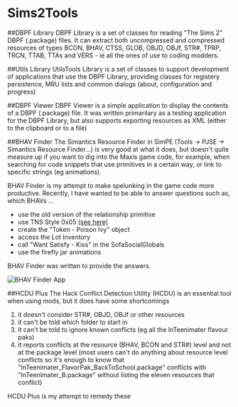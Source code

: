 # Sims2Tools

##DBPF Library
DBPF Library is a set of classes for reading "The Sims 2" DBPF (.package) files.  It can extract both uncompressed and compressed resources of types BCON, BHAV, CTSS, GLOB, OBJD, OBJf, STR#, TPRP, TRCN, TTAB, TTAs and VERS - ie all the ones of use to coding modders.

##Utils Library
UtilsTools Library is a set of classes to support development of applications that use the DBPF Library, providing classes for registery persistence, MRU lists and common dialogs (about, configuration and progress)

##DBPF Viewer
DBPF Viewer is a simple application to display the contents of a DBPF (.package) file.  It was written primarilary as a testing application for the DBPF Library, but also supports exporting resources as XML (either to the clipboard or to a file)

##BHAV Finder
The Simantics Resource Finder in SimPE (Tools -> PJSE -> Simantics Resource Finder...) is very good at what it does, but doesn't quite measure up if you want to dig into the Maxis game code, for example, when searching for code snippets that use primitives in a certain way, or link to specific strings (eg animations).

BHAV Finder is my attempt to make spelunking in the game code more productive.  Recently, I have wanted to be able to answer questions such as, which BHAVs ...
* use the old version of the relationship primitive
* use TNS Style 0x05 [(see here)](https://www.picknmixmods.com/Sims2/Notes/TnsStyle5/TnsStyle5.html)
* create the "Token - Poison Ivy" object
* access the Lot Inventory
* call "Want Satisfy - Kiss" in the SofaSocialGlobals
* use the firefly jar animations

BHAV Finder was written to provide the answers.

![BHAV Finder App](https://www.picknmixmods.com/Sims2/Notes/BhavFinder/Answer1_1.jpg)

##HCDU Plus
The Hack Conflict Detection Utility (HCDU) is an essential tool when using mods, but it does have some shortcomings
1. it doesn't consider STR#, OBJD, OBJf or other resources
1. it can't be told which folder to start in
1. it can't be told to ignore known conflicts (eg all the InTeenimater flavour paks)
1. it reports conflicts at the resource (BHAV, BCON and STR#) level and not at the package level (most users can't do anything about resource level conflicts so it's enough to know that "InTeenimater_FlavorPak_BackToSchool.package" conflicts with "InTeenimater_B.package" without listing the eleven resources that conflict)
	  
HCDU Plus is my attempt to remedy these  
